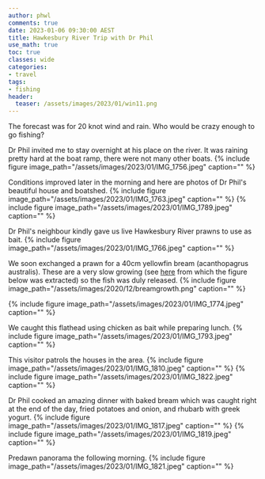 ```yaml
---
author: phwl
comments: true
date: 2023-01-06 09:30:00 AEST
title: Hawkesbury River Trip with Dr Phil
use_math: true
toc: true
classes: wide
categories:
- travel
tags:
- fishing
header:
  teaser: /assets/images/2023/01/win11.png
---
```

The forecast was for 20 knot wind and rain. Who would be crazy enough to
go fishing? 

Dr Phil invited me to stay overnight at his place on the river.
It was raining pretty hard at the boat ramp, there were not many other boats.
{% include figure image_path="/assets/images/2023/01/IMG_1756.jpeg" caption="" %}

Conditions improved later in the morning and here are photos of Dr Phil's beautiful house and boatshed.
{% include figure image_path="/assets/images/2023/01/IMG_1763.jpeg" caption="" %}
{% include figure image_path="/assets/images/2023/01/IMG_1789.jpeg" caption="" %}

Dr Phil's neighbour kindly gave us live Hawkesbury River prawns to use as bait.
{% include figure image_path="/assets/images/2023/01/IMG_1766.jpeg" caption="" %}

We soon exchanged a prawn for a 40cm 
yellowfin bream (acanthopagrus australis). These are a very slow growing
(see [here](/assets/images/2020/12/Yellowfin-Bream.pdf) from which the figure below was extracted) so
the fish was duly released.
{% include figure image_path="/assets/images/2020/12/breamgrowth.png" caption="" %}

{% include figure image_path="/assets/images/2023/01/IMG_1774.jpeg" caption="" %}

We caught this flathead using chicken as bait while preparing lunch.
{% include figure image_path="/assets/images/2023/01/IMG_1793.jpeg" caption="" %}

This visitor patrols the houses in the area.
{% include figure image_path="/assets/images/2023/01/IMG_1810.jpeg" caption="" %}
{% include figure image_path="/assets/images/2023/01/IMG_1822.jpeg" caption="" %}

Dr Phil cooked an amazing dinner with baked bream which was caught right at the end of the day, fried potatoes and onion, and rhubarb with greek yogurt.
{% include figure image_path="/assets/images/2023/01/IMG_1817.jpeg" caption="" %}
{% include figure image_path="/assets/images/2023/01/IMG_1819.jpeg" caption="" %}

Predawn panorama the following morning.
{% include figure image_path="/assets/images/2023/01/IMG_1821.jpeg" caption="" %}


